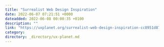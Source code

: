 ```yaml
---
title: "Surrealist Web Design Inspiration"
date: 2022-06-07 07:21:51 +0000
dateadded: 2022-06-08 00:00:35 +0100
description: ""
link: "https://uxplanet.org/surrealist-web-design-inspiration-cc8951d87dc7?source=rss----819cc2aaeee0---4"
category:
directory: _directory/ux-planet.md
---
```

